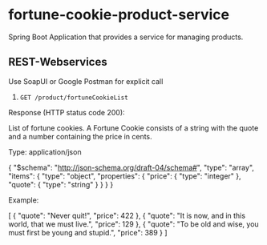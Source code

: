 # fortune-cookie-product-service
Spring Boot Application that provides a service for managing products.

## REST-Webservices

Use SoapUI or Google Postman for explicit call

1. `GET /product/fortuneCookieList`

Response (HTTP status code 200):

List of fortune cookies. A Fortune Cookie consists of a string with the quote and a number containing the price in cents.

Type: application/json

{
    "$schema": "http://json-schema.org/draft-04/schema#",
    "type": "array",
    "items": {
        "type": "object",
        "properties": {
            "price": {
                "type": "integer"
            },
            "quote": {
                "type": "string"
            }
        }
    }
}

Example:

[
      {
      "quote": "Never quit!",
      "price": 422
   },
      {
      "quote": "It is now, and in this world, that we must live.",
      "price": 129
   },
      {
      "quote": "To be old and wise, you must first be young and stupid.",
      "price": 389
   }
]